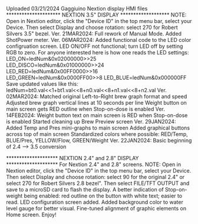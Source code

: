 Uploaded 03/21/2024
Gaggiuino Nextion display HMI files
********************* NEXTION 3.5" DISPLAY *******************
NOTE: Open in Nextion editor, click the "Device ID" in the top menu bar, select your Device. Then select Display and choose rotation: select 270 for Robert Silvers 3.5" bezel.
Ver. 21MAR2024:
Full rework of Manual Mode.
Added ShotPower meter.
Ver. 06MAR2024:
Added functional code to the LED color configruation screen.
LED ON/OFF not functional; turn LED off by setting RGB to zero.
For anyone interested here is how one reads the LED settings:
LED_ON=ledNum&0x02000000>>25
LED_DISCO=ledNum&0x01000000>>24
LED_RED=ledNum&0x00FF0000>>16
LED_GREEN=ledNum&0x0000FF00>>8
LED_BLUE=ledNum&0x000000FF
Save updated values like this:
ledNum=bt0.val<<1+bt1.val<<8+n0.val<<8+n1.val<<8+n2.val
Ver. 02MAR2024:
Matched original Left-to-Right brew graph format and speed
Adjusted brew graph vertical lines at 10 seconds per line
Weight button on main screen gets RED outline when Stop-on-dose is enabled
Ver. 14FEB2024:
Weight button text on main screen is RED when Stop-on-dose is enabled
Started cleaning up Brew Preview screen
Ver. 29JAN2024:
Added Temp and Pres mini-graphs to main screen
Added graphical buttons across top of main screen
Standardized colors where possible: RED/Temp, BLUE/Pres, YELLOW/Flow, GREEN/Weight
Ver. 22JAN2024:
Basic beginning of 2.4 --> 3.5 conversion

******************** NEXTION 2.4" and 2.8" DISPLAY ********************
For Nextion 2.4" and 2.8" screens.
NOTE: Open in Nextion editor, click the "Device ID" in the top menu bar, select your Device. Then select Display and choose rotation: select 90 for the original 2.4" or select 270 for Robert Silvers 2.8 bezel".
Then select FILE/TFT OUTPUT and save to a microSD card to flash the display.
A better indication of Stop-on-weight being enabled: red outline on the button with white text; easier to read. 
LED configuration screen added.
Added background color to water level gauge for better visual.
Fine-tuned alignment of graphic elements on Home screen.
Enjoy!

